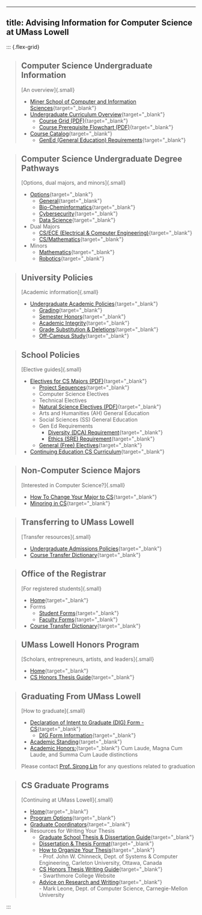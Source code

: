 <!--
404 links:
	2 - additional information on robotics minor 
	3 - Description of University General Education Requirements

Incorrect links:
	3 - The BS/MS program (no mention of BS->MS)
-->

---
title: Advising Information for Computer Science at UMass Lowell
---

::: {.flex-grid}

<!-- 3 -->
> ## Computer Science Undergraduate Information
> [An overview]{.small}
>
> - [Miner School of Computer and Information Sciences](https://www..edu/sciences/computer-science/){target="_blank"}
> - [Undergraduate Curriculum Overview](https://www.uml.edu/catalog/undergraduate/sciences/departments/computer-science/degree-pathways/dp-cs-general-2020.aspx){target="_blank"}
> 	- [Course Grid (PDF)](../assets/PDF/Canning-UGrad-Grid2020-Form-fillable.pdf){target="_blank"}
>	- [Course Prerequisite Flowchart (PDF)](../assets/PDF/CSPrerequisiteChart_2020.pdf){target="_blank"}
> - [Course Catalog](https://www.uml.edu/Catalog/Undergraduate/Sciences/Departments/Computer-Science/Course-Listing.aspx){target="_blank"}
> 	- [GenEd (General Education) Requirements](https://www.uml.edu/academics/undergraduate-programs/core-curriculum/bok.aspx){target="_blank"}
>

<!-- 2 -->
> ## Computer Science Undergraduate Degree Pathways
> [Options, dual majors, and minors]{.small}
>
> - [Options](https://www.uml.edu/catalog/undergraduate/sciences/departments/computer-science/degree-pathways/){target="_blank"}
> 	- [General](https://www.uml.edu/catalog/undergraduate/sciences/departments/computer-science/degree-pathways/dp-cs-general-2020.aspx){target="_blank"}
> 	- [Bio-Cheminformatics](https://www.uml.edu/catalog/undergraduate/sciences/departments/computer-science/degree-pathways/dp-cs-bio-cheminformatics-2020.aspx){target="_blank"}
> 	- [Cybersecurity](https://www.uml.edu/catalog/undergraduate/sciences/departments/computer-science/degree-pathways/dp-cs-cybersecurity-2020.aspx){target="_blank"}
> 	- [Data Science](https://www.uml.edu/catalog/undergraduate/sciences/departments/computer-science/degree-pathways/dp-cs-data-science-2020.aspx){target="_blank"}
> - Dual Majors
>	- [CS/ECE (Electrical & Computer Engineering)](https://www.uml.edu/catalog/undergraduate/engineering/departments/electrical-computer-engineering/degree-pathways/dp-ee-cs-2017.aspx){target="_blank"}
>	- [CS/Mathematics](https://www.uml.edu/catalog/undergraduate/sciences/departments/mathematical-sciences/degree-pathways/dp-math-computer-science-2015.aspx){target="_blank"}
> - Minors
>	- [Mathematics](https://www.uml.edu/catalog/undergraduate/sciences/departments/mathematical-sciences/mathematical-sciences-minor.aspx){target="_blank"}
>	- [Robotics](https://www.uml.edu/catalog/undergraduate/sciences/departments/computer-science/robotics-minor.aspx){target="_blank"}
> <!-- not including BS/MS -->
>

<!-- 8 -->
> ## University Policies
> [Academic information]{.small}
>
> - [Undergraduate Academic Policies](https://www.uml.edu/Catalog/Undergraduate/Policies/Academic-Policies/Academic-Policies.aspx){target="_blank"}
> 	- [Grading](https://www.uml.edu/Registrar/Policies-and-Procedures/grading.aspx){target="_blank"}
>	<!-- 404 not found, replacing this one (4. Making the Dean's list) -->
> 	- [Semester Honors](https://www.uml.edu/catalog/undergraduate/policies/academic-policies/academic-standing.aspx#semester_honors){target="_blank"}
> 	- [Academic Integrity](https://www.uml.edu/Catalog/Undergraduate/Policies/Academic-Policies/Academic-Integrity.aspx){target="_blank"}
> 	- [Grade Substitution & Deletions](https://www.uml.edu/Catalog/Undergraduate/Policies/Academic-Policies/Repeated-Coursework-and-Course-Deletions.aspx){target="_blank"}
> 	- [Off-Campus Study](https://www.uml.edu/Catalog/Undergraduate/Policies/Academic-Policies/Off-Campus-Study.aspx){target="_blank"}
>

<!-- 4 -->
> ## School Policies
> [Elective guides]{.small}
>
> - [Electives for CS Majors (PDF)](../assets/PDF/GuideToCSandUniversityElectives.pdf){target="_blank"}
> 	- [Project Sequences](./project_sequences/index.html){target="_blank"}
> 	- Computer Science Electives
> 	- Technical Electives
> 	- [Natural Science Electives (PDF)](../assets/PDF/CSNaturalScienceElectives.pdf){target="_blank"}
> 	- Arts and Humanities (AH) General Education
> 	- Social Sciences (SS) General Education
> 	- Gen Ed Requirements
> 		- [Diversity (DCA) Requirement](https://www.uml.edu/catalog/undergraduate/core-curriculum/elo/course-listing-dca.aspx){target="_blank"}
> 		- [Ethics (SRE) Requirement](https://www.uml.edu/catalog/undergraduate/core-curriculum/elo/course-listing-sre.aspx){target="_blank"}
> 	- [General (Free) Electives](https://www.uml.edu/Sciences/computer-science/Programs/Ugrad/Free-Electives-Policy.aspx){target="_blank"}
> - [Continuing Education CS Curriculum](https://www.uml.edu/Sciences/computer-science/Programs/Ugrad/CE.aspx){target="_blank"}
>

<!-- 5 -->
> ## Non-Computer Science Majors
> [Interested in Computer Science?]{.small}
>
> - [How To Change Your Major to CS](https://www.uml.edu/thesolutioncenter/forms/program-changes/college-sciences.aspx){target="_blank"}
> - [Minoring in CS](https://www.uml.edu/catalog/undergraduate/sciences/departments/computer-science/computer-science-minor.aspx){target="_blank"}
>

<!-- 6 -->
> ## Transferring to UMass Lowell
> [Transfer resources]{.small}
>
> <!-- 404 not found, replacing this one (6. General University Admission Policies) -->
> - [Undergraduate Admissions Policies](https://www.uml.edu/Catalog/Undergraduate/Policies/Admissions-Policies/){target="_blank"}
> - [Course Transfer Dictionary](http://www.uml.edu/admin/registrar/transfer/){target="_blank"}
>

<!-- 10 -->
> ## Office of the Registrar
> [For registered students]{.small}
>
> - [Home](https://www.uml.edu/registrar/){target="_blank"}
> - Forms
> 	- [Student Forms](http://www.uml.edu/thesolutioncenter/Forms/default.aspx){target="_blank"}
> 	- [Faculty Forms](https://www.uml.edu/registrar/faculty-forms/){target="_blank"}
> - [Course Transfer Dictionary](http://www.uml.edu/admin/registrar/transfer/){target="_blank"}
>

<!-- 9 & Part of 12 -->
> ## UMass Lowell Honors Program
> [Scholars, entrepreneurs, artists, and leaders]{.small}
>
> - [Home](http://www.uml.edu/honors){target="_blank"}
> - [CS Honors Thesis Guide](http://www.cs.swarthmore.edu/%7Enewhall/thesis_guide.html){target="_blank"}
>

<!-- 7 -->
> ## Graduating From UMass Lowell
> [How to graduate]{.small}
>
> - [Declaration of Intent to Graduate (DIG) Form \- CS](https://nam10.safelinks.protection.outlook.com/?url=https%3A%2F%2Fforms.office.com%2Fr%2FpwK2sQVPFu&data=05%7C01%7CJohannes_Weis%40uml.edu%7C44e6bfbed9234b1cd97808dbbb9b188c%7C4c25b8a617f746f983f054734ab81fb1%7C0%7C0%7C638310047091337094%7CUnknown%7CTWFpbGZsb3d8eyJWIjoiMC4wLjAwMDAiLCJQIjoiV2luMzIiLCJBTiI6Ik1haWwiLCJXVCI6Mn0%3D%7C3000%7C%7C%7C&sdata=56EN%2BuDvr2v6757O3ej8AwOE3zlA6HI5jq3aInSeKFU%3D&reserved=0){target="_blank"}
> 	- [DIG Form Information](https://www.uml.edu/thesolutioncenter/academics/degree-program/graduate.aspx){target="_blank"}
> - [Academic Standing](https://www.uml.edu/Catalog/Undergraduate/Policies/Academic-Policies/Academic-Standing.aspx){target="_blank"}
> - [Academic Honors:](https://www.uml.edu/Catalog/Undergraduate/Policies/Academic-Policies/Academic-Honors.aspx){target="_blank"} Cum Laude, Magna Cum Laude, and Summa Cum Laude distinctions
>
> Please contact [Prof. Sirong Lin](mailto:sirong_lin@uml.edu) for any questions related to graduation
>

<!-- 11 & Rest of 12 -->
> ## CS Graduate Programs
> [Continuing at UMass Lowell]{.small}
>
> - [Home](https://www.uml.edu/grad/){target="_blank"}
> - [Program Options](https://www.uml.edu/Sciences/computer-science/Programs/){target="_blank"}
> - [Graduate Coordinators](https://www.uml.edu/graduate-student-services/coordinators.aspx){target="_blank"}
> - Resources for Writing Your Thesis 
> 	- [Graduate School Thesis & Dissertation Guide](https://www.uml.edu/catalog/graduate/policies/dissertation-thesis/){target="_blank"}
> 	- [Dissertation & Thesis Format](https://www.uml.edu/catalog/graduate/policies/dissertation-thesis/format.aspx){target="_blank"}
> 	- [How to Organize Your Thesis](http://www.sce.carleton.ca/faculty/chinneck/thesis.html){target="_blank"}
> 	<br>\- Prof. John W. Chinneck, Dept. of Systems & Computer Engineering, Carleton University, Ottawa, Canada
> 	- [CS Honors Thesis Writing Guide](https://www.cs.swarthmore.edu/%7Enewhall/thesis_guide.html){target="_blank"}
> 	<br>\- Swarthmore College Website
> 	- [Advice on Research and Writing](http://www-2.cs.cmu.edu/afs/cs.cmu.edu/user/mleone/web/how-to.html){target="_blank"}
> 	<br>\- Mark Leone, Dept. of Computer Science, Carnegie-Mellon University
>

:::